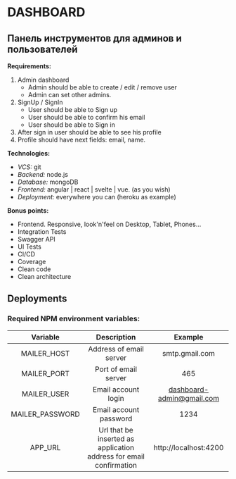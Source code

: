 # DASHBOARD
## Панель инструментов для админов и пользователей

**Requirements:**
1. Admin dashboard
    - Admin should be able to create / edit / remove user
    - Admin can set other admins.
2. SignUp / SignIn
    - User should be able to Sign up 
    - User should be able to confirm his email
    - User should be able to Sign in 
3. After sign in user should be able to see his profile
4. Profile should have next fields: email, name.

**Technologies:**
- *VCS:* git
- *Backend:* node.js
- *Database:* mongoDB
- *Frontend:* angular | react | svelte | vue. (as you wish)
- *Deployment:* everywhere you can (heroku as example)

**Bonus points:**
- Frontend. Responsive, look'n'feel on Desktop, Tablet, Phones...
- Integration Tests
- Swagger API
- UI Tests
- CI/CD
- Coverage
- Clean code
- Clean architecture

## Deployments
### Required NPM environment variables:
| Variable | Description | Example |
|:---:|:---:|:---:|
| MAILER_HOST | Address of email server | smtp.gmail.com |
| MAILER_PORT | Port of email server | 465 |
| MAILER_USER | Email account login | dashboard-admin@gmail.com |
| MAILER_PASSWORD | Email account password | 1234 |
| APP_URL | Url that be inserted as application address for email confirmation | http://localhost:4200 |
